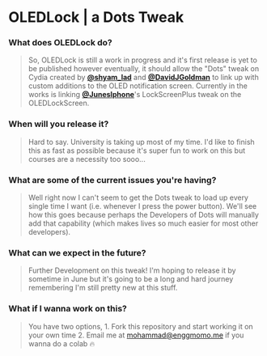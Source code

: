 # OLEDLock | a Dots Tweak
### What does OLEDLock do?
> So, OLEDLock is still a work in progress and it's first release is yet to be published however eventually, it should allow the "Dots" tweak on Cydia created by [**@shyam_lad**](https://twitter.com/shyam_lad) and 
> [**@DavidJGoldman**](https://twitter.com/DavidJGoldman) to link up with custom additions to the OLED notification screen. Currently in the works is linking [**@JunesIphone**](https://twitter.com/JunesIphone)'s LockScreenPlus tweak on 
> the OLEDLockScreen.
### When will you release it?
> Hard to say. University is taking up most of my time. I'd like to finish this as fast as possible because it's super fun to work on this but courses are a necessity too sooo...
### What are some of the current issues you're having?
> Well right now I can't seem to get the Dots tweak to load up every single time I want (i.e. whenever I press the power button). We'll see how this goes because perhaps the Developers of Dots will manually add that capability (which 
> makes lives so much easier for most other developers).
### What can we expect in the future?
> Further Development on this tweak! I'm hoping to release it by sometime in June but it's going to be a long and hard journey remembering I'm still pretty new at this stuff.
### What if I wanna work on this?
> You have two options, 1. Fork this repository and start working it on your own time 2. Email me at mohammad@enggmomo.me if you wanna do a colab :fire:

